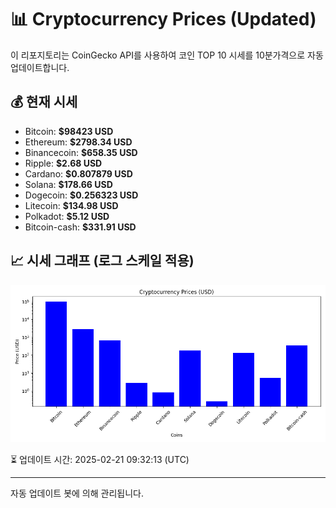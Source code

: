 
# 📊 Cryptocurrency Prices (Updated)

이 리포지토리는 CoinGecko API를 사용하여 코인 TOP 10 시세를 10분가격으로 자동 업데이트합니다.

## 💰 현재 시세
- Bitcoin: **$98423 USD**
- Ethereum: **$2798.34 USD**
- Binancecoin: **$658.35 USD**
- Ripple: **$2.68 USD**
- Cardano: **$0.807879 USD**
- Solana: **$178.66 USD**
- Dogecoin: **$0.256323 USD**
- Litecoin: **$134.98 USD**
- Polkadot: **$5.12 USD**
- Bitcoin-cash: **$331.91 USD**

## 📈 시세 그래프 (로그 스케일 적용)
![Crypto Prices](crypto_prices.png)

⏳ 업데이트 시간: 2025-02-21 09:32:13 (UTC)

---
자동 업데이트 봇에 의해 관리됩니다.
